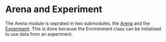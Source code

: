
# Arena and Experiment

The Arena module is seprated in two submodules, the [Arena](https://github.com/ClementineDomine/EHC_model_comparison/tree/main/sehec/arena_and_exp/arenas) and the [Experiment](https://github.com/ClementineDomine/EHC_model_comparison/tree/main/sehec/arena_and_exp/Experiments).
This is done because the Environment class can be initialised to use data from an experiment. 
